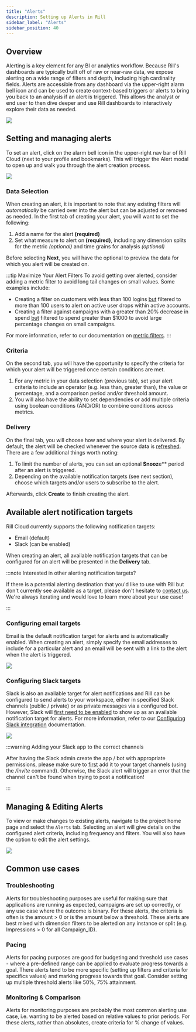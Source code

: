 ```yaml
---
title: "Alerts"
description: Setting up Alerts in Rill
sidebar_label: "Alerts"
sidebar_position: 40
---
```


## Overview

Alerting is a key element for any BI or analytics workflow. Because Rill's dashboards are typically built off of raw or near-raw data, we expose alerting on a wide range of filters and depth, including high cardinality fields. Alerts are accessible from any dashboard via the upper-right alarm bell icon and can be used to create context-based triggers or alerts to bring you back to an analysis if an alert is triggered. This allows the analyst or end user to then dive deeper and use Rill dashboards to interactively explore their data as needed.


<img src = '/img/explore/alerts/alerts.gif' class='rounded-gif' />
<br />


## Setting and managing alerts

To set an alert, click on the alarm bell icon in the upper-right nav bar of Rill Cloud (next to your profile and bookmarks). This will trigger the Alert modal to open up and walk you through the alert creation process.


<img src = '/img/explore/alerts/alerts_icon.png' class='centered' />
<br />

### Data Selection

When creating an alert, it is important to note that any existing filters will _automatically_ be carried over into the alert but can be adjusted or removed as needed. In the first tab of creating your alert, you will want to set the following:
1. Add a name for the alert **(required)**
2. Set what measure to alert on **(required)**, including any dimension splits for the metric _(optional)_ and time grains for analysis _(optional)_

Before selecting **Next**, you will have the optional to preview the data for which you alert will be created on.

:::tip Maximize Your Alert Filters
To avoid getting over alerted, consider adding a metric filter to avoid long tail changes on small values. Some examples include:
- Creating a filter on customers with less than 100 logins <u>but</u> filtered to more than 100 users to alert on active user drops within active accounts.
- Creating a filter against campaigns with a greater than 20% decrease in spend <u>but</u> filtered to spend greater than $1000 to avoid large percentage changes on small campaigns.

For more information, refer to our documentation on [metric filters](/explore/filters/filters.md#filter-by-metrics).
:::

### Criteria

On the second tab, you will have the opportunity to specify the criteria for which your alert will be triggered once certain conditions are met.
1. For any metric in your data selection (previous tab), set your alert criteria to include an operator (e.g. less than, greater than), the value or percentage, and a comparison period and/or threshold amount.
2. You will also have the ability to set dependencies or add multiple criteria using boolean conditions (AND/OR) to combine conditions across metrics.

### Delivery

On the final tab, you will choose how and where your alert is delivered. By default, the alert will be checked whenever the source data is [refreshed](/ingest/connect/source-refresh). There are a few additional things worth noting:
1. To limit the number of alerts, you can set an optional **Snooz**e** period after an alert is triggered.
2. Depending on the available notification targets (see next section), choose which targets and/or users to subscribe to the alert.

Afterwards, click **Create** to finish creating the alert.

## Available alert notification targets

Rill Cloud currently supports the following notification targets:
- Email (default)
- Slack (can be enabled)

When creating an alert, all available notification targets that can be configured for an alert will be presented in the **Delivery** tab.

:::note Interested in other alerting notification targets?

If there is a potential alerting destination that you'd like to use with Rill but don't currently see available as a target, please don't hesitate to [contact us](/contact). We're always iterating and would love to learn more about your use case!

:::

### Configuring email targets

Email is the default notification target for alerts and is automatically enabled. When creating an alert, simply specify the email addresses to include for a particular alert and an email will be sent with a link to the alert when the alert is triggered.

<img src = '/img/explore/alerts/email-notifications.png' class='centered' />
<br />

### Configuring Slack targets

Slack is also an available target for alert notifications and Rill can be configured to send alerts to your workspace, either in specified Slack channels (public / private) or as private messages via a configured bot. However, Slack will <u>first need to be enabled</u> to show up as an available notification target for alerts. For more information, refer to our [Configuring Slack integration](slack.md) documentation.


<img src = '/img/explore/alerts/slack-notifications.png' class='centered' />
<br />

:::warning Adding your Slack app to the correct channels

After having the Slack admin create the app / bot with appropriate permissions, please make sure to <u>first</u> add it to your target channels (using the */invite* command). Otherwise, the Slack alert will trigger an error that the channel can't be found when trying to post a notification!

:::

## Managing & Editing Alerts

To view or make changes to existing alerts, navigate to the project home page and select the `Alerts` tab. Selecting an alert will give details on the configured alert criteria, including frequency and filters. You will also have the option to edit the alert settings.

<img src = '/img/explore/alerts/project_home_alerts.png' class='rounded-gif' />
<br />

## Common use cases

### Troubleshooting 
Alerts for troubleshooting purposes are useful for making sure that applications are running as expected, campaigns are set up correctly, or any use case where the outcome is binary. For these alerts, the criteria is often is the amount > 0 or is the amount below a threshold. These alerts are best mixed with dimension filters to be alerted on any instance or split (e.g. Impressions > 0 for all Campaign_ID).

### Pacing 
Alerts for pacing purposes are good for budgeting and threshold use cases - where a pre-defined range can be applied to evaluate progress towards a goal. There alerts tend to be more specific (setting up filters and criteria for specifics values) and marking progress towards that goal. Consider setting up multiple threshold alerts like 50%, 75% attainment.

### Monitoring & Comparison
Alerts for monitoring purposes are probably the most common alerting use case, i.e. wanting to be alerted based on relative values to prior periods. For these alerts, rather than absolutes, create criteria for % change of values. 



